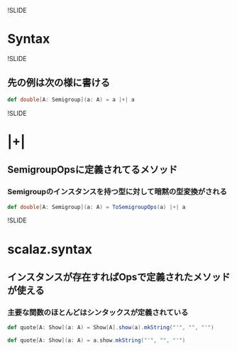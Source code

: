 !SLIDE

# Syntax

!SLIDE

## 先の例は次の様に書ける

```scala
def double[A: Semigroup](a: A) = a |+| a
```

!SLIDE

# |+|

## SemigroupOpsに定義されてるメソッド

### Semigroupのインスタンスを持つ型に対して暗黙の型変換がされる

```scala
def double[A: Semigroup](a: A) = ToSemigroupOps(a) |+| a
```

!SLIDE

# scalaz.syntax

## インスタンスが存在すればOpsで定義されたメソッドが使える

### 主要な関数のほとんどはシンタックスが定義されている

```scala
def quote[A: Show](a: A) = Show[A].show(a).mkString("'", "", "'")
```

```scala
def quote[A: Show](a: A) = a.show.mkString("'", "", "'")
```
